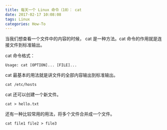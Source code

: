 ```yaml
---
title: 每天一个 Linux 命令（10）： cat
date: 2017-02-17 10:08:08
tags: Linux
categories: How-To
---
```


当我们想查看一个文件中的内容的时候， cat 是一种方法。cat 命令的作用就是连接文件到标准输出。

<!-- more -->

cat 命令格式：

```
Usage: cat [OPTION]... [FILE]...
```

cat 最基本的用法就是讲文件的全部内容输出到标准输出。

```
cat /etc/hosts
```

cat 还可以创建一个新文件。

```
cat > hello.txt
```

还有一种比较常用的用法，将多个文件合并成一个文件。

```
cat file1 file2 > file3
```
